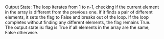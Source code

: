 Output State: The loop iterates from 1 to n-1, checking if the current element in the array is different from the previous one. If it finds a pair of different elements, it sets the flag to False and breaks out of the loop. If the loop completes without finding any different elements, the flag remains True. The output state is: flag is True if all elements in the array are the same, False otherwise.
